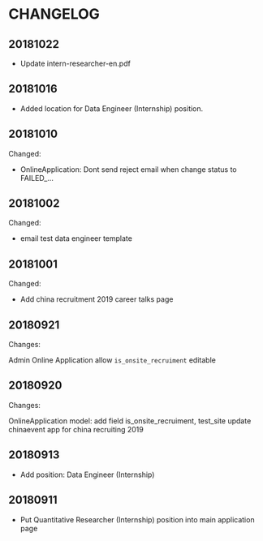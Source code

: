 # CHANGELOG

## 20181022

- Update intern-researcher-en.pdf

## 20181016

- Added location for Data Engineer (Internship) position.

## 20181010

Changed:

- OnlineApplication: Dont send reject email when change status to FAILED_...

## 20181002

Changed:

- email test data engineer template


## 20181001

Changed:

- Add china recruitment 2019 career talks page

## 20180921

Changes:

Admin Online Application allow `is_onsite_recruiment` editable


## 20180920

Changes:

OnlineApplication model: add field is_onsite_recruiment, test_site
update chinaevent app for china recruiting 2019

## 20180913

- Add position: Data Engineer (Internship)

## 20180911

- Put Quantitative Researcher (Internship) position into main application page

